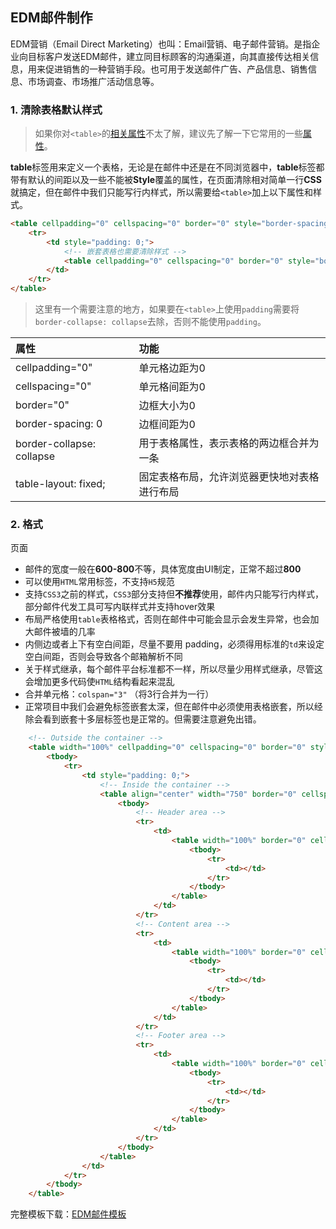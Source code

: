## EDM邮件制作

EDM营销（Email Direct Marketing）也叫：Email营销、电子邮件营销。是指企业向目标客户发送EDM邮件，建立同目标顾客的沟通渠道，向其直接传达相关信息，用来促进销售的一种营销手段。也可用于发送邮件广告、产品信息、销售信息、市场调查、市场推广活动信息等。



### 1. 清除表格默认样式

> 如果你对`<table>`的[相关属性](https://www.w3school.com.cn/tags/tag_table.asp)不太了解，建议先了解一下它常用的一些[属性](https://www.w3school.com.cn/tags/tag_table.asp)。

**table**标签用来定义一个表格，无论是在邮件中还是在不同浏览器中，**table**标签都带有默认的间距以及一些不能被**Style**覆盖的属性，在页面清除相对简单一行**CSS**就搞定，但在邮件中我们只能写行内样式，所以需要给`<table>`加上以下属性和样式。

```html
<table cellpadding="0" cellspacing="0" border="0" style="border-spacing:0; border-collapse:collapse;table-layout:fixed;">
    <tr>
    	<td style="padding: 0;">
        	<!-- 嵌套表格也需要清除样式 -->
            <table cellpadding="0" cellspacing="0" border="0" style="border-spacing:0; border-collapse:collapse;table-layout:fixed;"></table>
        </td>
    </tr>
</table>
```

> 这里有一个需要注意的地方，如果要在`<table>`上使用`padding`需要将`border-collapse: collapse`去除，否则不能使用`padding`。

| 属性                      | 功能                                         |
| :------------------------ | :------------------------------------------- |
| cellpadding="0"           | 单元格边距为0                                |
| cellspacing="0"           | 单元格间距为0                                |
| border="0"                | 边框大小为0                                  |
| border-spacing: 0         | 边框间距为0                                  |
| border-collapse: collapse | 用于表格属性，表示表格的两边框合并为一条     |
| table-layout: fixed;      | 固定表格布局，允许浏览器更快地对表格进行布局 |

### 2. 格式

页面

* 邮件的宽度一般在**600-800**不等，具体宽度由UI制定，正常不超过**800**
* 可以使用`HTML`常用标签，不支持`H5`规范
* 支持`CSS3`之前的样式，`CSS3`部分支持但**不推荐**使用，邮件内只能写行内样式，部分邮件代发工具可写内联样式并支持hover效果
* 布局严格使用`table`表格格式，否则在邮件中可能会显示会发生异常，也会加大邮件被墙的几率
* 内侧边或者上下有空白间距，尽量不要用 padding，必须得用标准的` td `来设定空白间距，否则会导致各个邮箱解析不同
* 关于样式继承，每个邮件平台标准都不一样，所以尽量少用样式继承，尽管这会增加更多代码使`HTML`结构看起来混乱
* 合并单元格：`colspan="3"` （将3行合并为一行）
* 正常项目中我们会避免标签嵌套太深，但在邮件中必须使用表格嵌套，所以经除会看到嵌套十多层标签也是正常的。但需要注意避免出错。

```html
    <!-- Outside the container -->
    <table width="100%" cellpadding="0" cellspacing="0" border="0" style="margin:0 auto; border-spacing:0; border-collapse:collapse;">
        <tbody>
            <tr>
                <td style="padding: 0;">
                    <!-- Inside the container -->
                    <table align="center" width="750" border="0" cellspacing="0" cellpadding="0" style="width:750px;max-width: 750px;table-layout:fixed;border-collapse:collapse;background-color: #ffffff;">
                        <tbody>
                            <!-- Header area -->
                            <tr>
                                <td>
                                    <table width="100%" border="0" cellspacing="0" cellpadding="0" style="border-spacing:0; border-collapse:collapse;padding-top: 20px;">
                                        <tbody>
                                            <tr>
                                                <td></td>
                                            </tr>
                                        </tbody>
                                    </table>
                                </td>
                            </tr>
                            <!-- Content area -->
                            <tr>
                                <td>
                                    <table width="100%" border="0" cellspacing="0" cellpadding="0" style="border-spacing:0; border-collapse:collapse">
                                        <tbody>
                                            <tr>
                                                <td></td>
                                            </tr>
                                        </tbody>
                                    </table>
                                </td>
                            </tr>
                            <!-- Footer area -->
                            <tr>
                                <td>
                                    <table width="100%" border="0" cellspacing="0" cellpadding="0" style="border-spacing:0; border-collapse:collapse">
                                        <tbody>
                                            <tr>
                                                <td></td>
                                            </tr>
                                        </tbody>
                                    </table>
                                </td>
                            </tr>
                        </tbody>
                    </table>
                </td>
            </tr>
        </tbody>
    </table>
```

完整模板下载：<a href="#" download="email-template.html">EDM邮件模板</a>